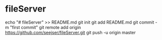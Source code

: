 # fileServer
echo "# fileServer" >> README.md
git init
git add README.md
git commit -m "first commit"
git remote add origin https://github.com/seejser/fileServer.git
git push -u origin master